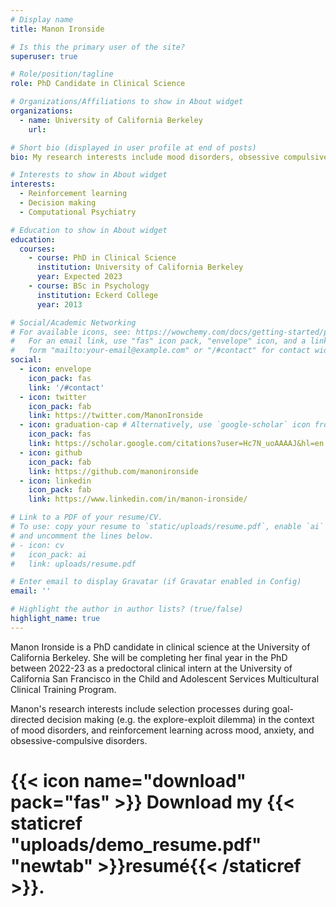 ```yaml
---
# Display name
title: Manon Ironside

# Is this the primary user of the site?
superuser: true

# Role/position/tagline
role: PhD Candidate in Clinical Science

# Organizations/Affiliations to show in About widget
organizations:
  - name: University of California Berkeley
    url:

# Short bio (displayed in user profile at end of posts)
bio: My research interests include mood disorders, obsessive compulsive disorder, decision making, and computational psychiatry.

# Interests to show in About widget
interests:
  - Reinforcement learning
  - Decision making
  - Computational Psychiatry

# Education to show in About widget
education:
  courses:
    - course: PhD in Clinical Science
      institution: University of California Berkeley
      year: Expected 2023
    - course: BSc in Psychology
      institution: Eckerd College
      year: 2013

# Social/Academic Networking
# For available icons, see: https://wowchemy.com/docs/getting-started/page-builder/#icons
#   For an email link, use "fas" icon pack, "envelope" icon, and a link in the
#   form "mailto:your-email@example.com" or "/#contact" for contact widget.
social:
  - icon: envelope
    icon_pack: fas
    link: '/#contact'
  - icon: twitter
    icon_pack: fab
    link: https://twitter.com/ManonIronside
  - icon: graduation-cap # Alternatively, use `google-scholar` icon from `ai` icon pack
    icon_pack: fas
    link: https://scholar.google.com/citations?user=Hc7N_uoAAAAJ&hl=en
  - icon: github
    icon_pack: fab
    link: https://github.com/manonironside
  - icon: linkedin
    icon_pack: fab
    link: https://www.linkedin.com/in/manon-ironside/

# Link to a PDF of your resume/CV.
# To use: copy your resume to `static/uploads/resume.pdf`, enable `ai` icons in `params.toml`,
# and uncomment the lines below.
# - icon: cv
#   icon_pack: ai
#   link: uploads/resume.pdf

# Enter email to display Gravatar (if Gravatar enabled in Config)
email: ''

# Highlight the author in author lists? (true/false)
highlight_name: true
---
```


Manon Ironside is a PhD candidate in clinical science at the University of California Berkeley. She will be completing her final year in the PhD between 2022-23 as a predoctoral clinical intern at the University of California San Francisco in the Child and Adolescent Services Multicultural Clinical Training Program.

Manon's research interests include selection processes during goal-directed decision making (e.g. the explore-exploit dilemma) in the context of mood disorders, and reinforcement learning across mood, anxiety, and obsessive-compulsive disorders. 


# {{< icon name="download" pack="fas" >}} Download my {{< staticref "uploads/demo_resume.pdf" "newtab" >}}resumé{{< /staticref >}}.
